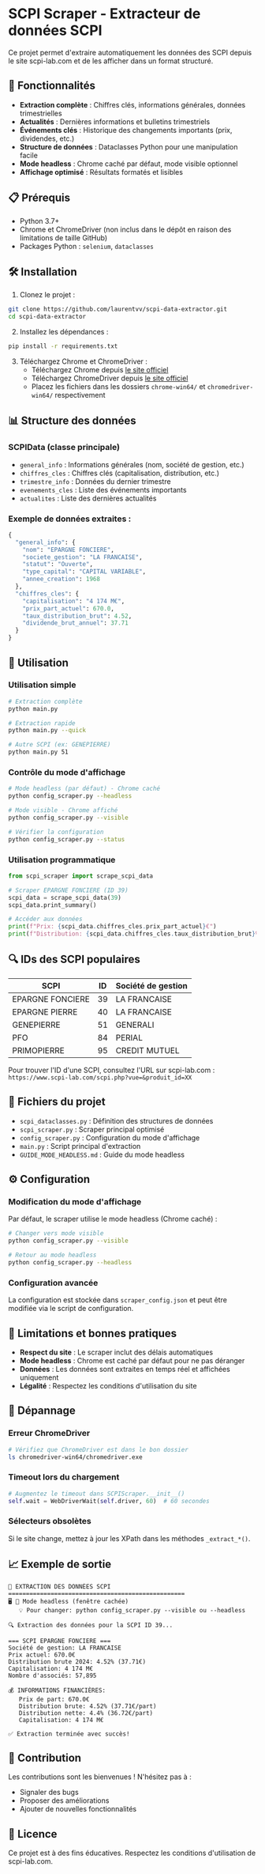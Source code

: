 # SCPI Scraper - Extracteur de données SCPI

Ce projet permet d'extraire automatiquement les données des SCPI depuis le site scpi-lab.com et de les afficher dans un format structuré.

## 🚀 Fonctionnalités

- **Extraction complète** : Chiffres clés, informations générales, données trimestrielles
- **Actualités** : Dernières informations et bulletins trimestriels
- **Événements clés** : Historique des changements importants (prix, dividendes, etc.)
- **Structure de données** : Dataclasses Python pour une manipulation facile
- **Mode headless** : Chrome caché par défaut, mode visible optionnel
- **Affichage optimisé** : Résultats formatés et lisibles

## 📋 Prérequis

- Python 3.7+
- Chrome et ChromeDriver (non inclus dans le dépôt en raison des limitations de taille GitHub)
- Packages Python : `selenium`, `dataclasses`

## 🛠️ Installation

1. Clonez le projet :
```bash
git clone https://github.com/laurentvv/scpi-data-extractor.git
cd scpi-data-extractor
```

2. Installez les dépendances :
```bash
pip install -r requirements.txt
```

3. Téléchargez Chrome et ChromeDriver :
   - Téléchargez Chrome depuis [le site officiel](https://www.google.com/chrome/)
   - Téléchargez ChromeDriver depuis [le site officiel](https://chromedriver.chromium.org/downloads)
   - Placez les fichiers dans les dossiers `chrome-win64/` et `chromedriver-win64/` respectivement

## 📊 Structure des données

### SCPIData (classe principale)
- `general_info` : Informations générales (nom, société de gestion, etc.)
- `chiffres_cles` : Chiffres clés (capitalisation, distribution, etc.)
- `trimestre_info` : Données du dernier trimestre
- `evenements_cles` : Liste des événements importants
- `actualites` : Liste des dernières actualités

### Exemple de données extraites :
```python
{
  "general_info": {
    "nom": "EPARGNE FONCIERE",
    "societe_gestion": "LA FRANCAISE",
    "statut": "Ouverte",
    "type_capital": "CAPITAL VARIABLE",
    "annee_creation": 1968
  },
  "chiffres_cles": {
    "capitalisation": "4 174 M€",
    "prix_part_actuel": 670.0,
    "taux_distribution_brut": 4.52,
    "dividende_brut_annuel": 37.71
  }
}
```

## 🎯 Utilisation

### Utilisation simple

```bash
# Extraction complète
python main.py

# Extraction rapide
python main.py --quick

# Autre SCPI (ex: GENEPIERRE)
python main.py 51
```

### Contrôle du mode d'affichage

```bash
# Mode headless (par défaut) - Chrome caché
python config_scraper.py --headless

# Mode visible - Chrome affiché
python config_scraper.py --visible

# Vérifier la configuration
python config_scraper.py --status
```

### Utilisation programmatique

```python
from scpi_scraper import scrape_scpi_data

# Scraper EPARGNE FONCIERE (ID 39)
scpi_data = scrape_scpi_data(39)
scpi_data.print_summary()

# Accéder aux données
print(f"Prix: {scpi_data.chiffres_cles.prix_part_actuel}€")
print(f"Distribution: {scpi_data.chiffres_cles.taux_distribution_brut}%")
```

## 🔍 IDs des SCPI populaires

| SCPI | ID | Société de gestion |
|------|----|--------------------|
| EPARGNE FONCIERE | 39 | LA FRANCAISE |
| EPARGNE PIERRE | 40 | LA FRANCAISE |
| GENEPIERRE | 51 | GENERALI |
| PFO | 84 | PERIAL |
| PRIMOPIERRE | 95 | CREDIT MUTUEL |

Pour trouver l'ID d'une SCPI, consultez l'URL sur scpi-lab.com :
`https://www.scpi-lab.com/scpi.php?vue=&produit_id=XX`

## 📁 Fichiers du projet

- `scpi_dataclasses.py` : Définition des structures de données
- `scpi_scraper.py` : Scraper principal optimisé
- `config_scraper.py` : Configuration du mode d'affichage
- `main.py` : Script principal d'extraction
- `GUIDE_MODE_HEADLESS.md` : Guide du mode headless

## ⚙️ Configuration

### Modification du mode d'affichage
Par défaut, le scraper utilise le mode headless (Chrome caché) :

```bash
# Changer vers mode visible
python config_scraper.py --visible

# Retour au mode headless
python config_scraper.py --headless
```

### Configuration avancée
La configuration est stockée dans `scraper_config.json` et peut être modifiée via le script de configuration.

## 🚨 Limitations et bonnes pratiques

- **Respect du site** : Le scraper inclut des délais automatiques
- **Mode headless** : Chrome est caché par défaut pour ne pas déranger
- **Données** : Les données sont extraites en temps réel et affichées uniquement
- **Légalité** : Respectez les conditions d'utilisation du site

## 🔧 Dépannage

### Erreur ChromeDriver
```bash
# Vérifiez que ChromeDriver est dans le bon dossier
ls chromedriver-win64/chromedriver.exe
```

### Timeout lors du chargement
```python
# Augmentez le timeout dans SCPIScraper.__init__()
self.wait = WebDriverWait(self.driver, 60)  # 60 secondes
```

### Sélecteurs obsolètes
Si le site change, mettez à jour les XPath dans les méthodes `_extract_*()`.

## 📈 Exemple de sortie

```
🚀 EXTRACTION DES DONNÉES SCPI
==================================================
🖥️ 🚫 Mode headless (fenêtre cachée)
   💡 Pour changer: python config_scraper.py --visible ou --headless

🔍 Extraction des données pour la SCPI ID 39...

=== SCPI EPARGNE FONCIERE ===
Société de gestion: LA FRANCAISE
Prix actuel: 670.0€
Distribution brute 2024: 4.52% (37.71€)
Capitalisation: 4 174 M€
Nombre d'associés: 57,895

💰 INFORMATIONS FINANCIÈRES:
   Prix de part: 670.0€
   Distribution brute: 4.52% (37.71€/part)
   Distribution nette: 4.4% (36.72€/part)
   Capitalisation: 4 174 M€

✅ Extraction terminée avec succès!
```

## 🤝 Contribution

Les contributions sont les bienvenues ! N'hésitez pas à :
- Signaler des bugs
- Proposer des améliorations
- Ajouter de nouvelles fonctionnalités

## 📄 Licence

Ce projet est à des fins éducatives. Respectez les conditions d'utilisation de scpi-lab.com.

